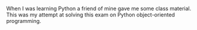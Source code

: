 When I was learning Python a friend of mine gave me some class material. This was my attempt at solving this exam on Python object-oriented programming.
